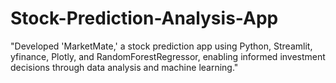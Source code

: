 # Stock-Prediction-Analysis-App
"Developed 'MarketMate,' a stock prediction app using Python, Streamlit, yfinance, Plotly, and RandomForestRegressor, enabling informed investment decisions through data analysis and machine learning."
